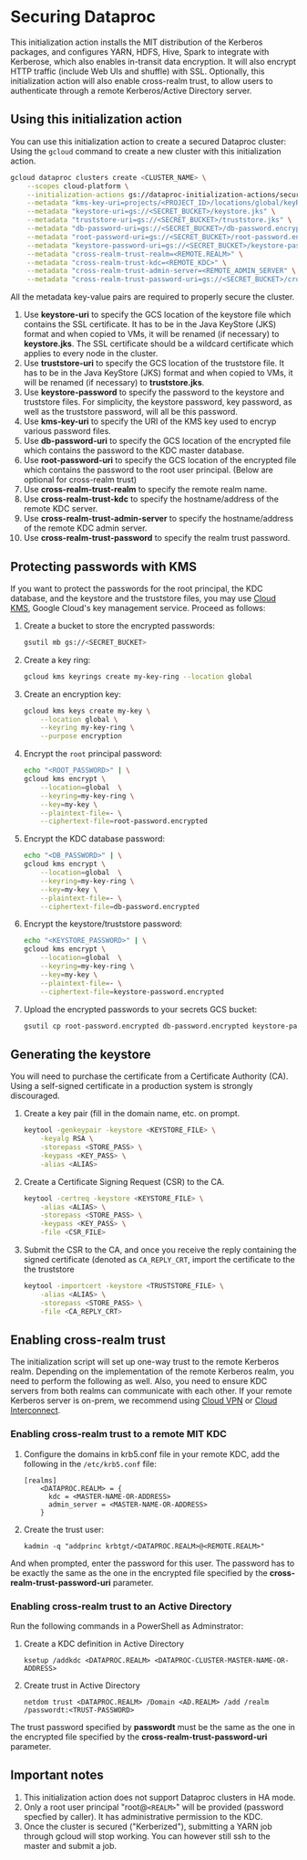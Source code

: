 # Securing Dataproc

This initialization action installs the MIT distribution of the Kerberos packages, and configures YARN, HDFS, Hive, Spark to integrate with Kerberose, which also enables in-transit data encryption.
It will also encrypt HTTP traffic (include Web UIs and shuffle) with SSL.
Optionally, this initialization action will also enable cross-realm trust, to allow users to authenticate through a remote Kerberos/Active Directory server.

## Using this initialization action
You can use this initialization action to create a secured Dataproc cluster:
  Using the `gcloud` command to create a new cluster with this initialization action.

```bash
gcloud dataproc clusters create <CLUSTER_NAME> \
    --scopes cloud-platform \
    --initialization-actions gs://dataproc-initialization-actions/secure/secure.sh \
    --metadata "kms-key-uri=projects/<PROJECT_ID>/locations/global/keyRings/my-key-rings/cryptoKeys/my-key" \
    --metadata "keystore-uri=gs://<SECRET_BUCKET>/keystore.jks" \
    --metadata "truststore-uri=gs://<SECRET_BUCKET>/truststore.jks" \
    --metadata "db-password-uri=gs://<SECRET_BUCKET>/db-password.encrypted" \
    --metadata "root-password-uri=gs://<SECRET_BUCKET>/root-password.encrypted" \
    --metadata "keystore-password-uri=gs://<SECRET_BUCKET>/keystore-password.encrypted" \
    --metadata "cross-realm-trust-realm=<REMOTE.REALM>" \
    --metadata "cross-realm-trust-kdc=<REMOTE_KDC>" \
    --metadata "cross-realm-trust-admin-server=<REMOTE_ADMIN_SERVER" \
    --metadata "cross-realm-trust-password-uri=gs://<SECRET_BUCKET>/cross-realm-trust-password.encrypted"
```

All the metadata key-value pairs are required to properly secure the cluster.

1. Use **keystore-uri** to specify the GCS location of the keystore file which contains the SSL certificate. It has to be in the Java KeyStore (JKS) format and when copied to VMs, it will be renamed (if necessary) to **keystore.jks**. The SSL certificate should be a wildcard certificate which applies to every node in the cluster.
2. Use **truststore-uri** to specify the GCS location of the truststore file. It has to be in the Java KeyStore (JKS) format and when copied to VMs, it will be renamed (if necessary) to **truststore.jks**.
3. Use **keystore-password** to specify the password to the keystore and truststore files. For simplicity, the keystore password, key password, as well as the truststore password, will all be this password.
4. Use **kms-key-uri** to specify the URI of the KMS key used to encryp various password files.
5. Use **db-password-uri** to specify the GCS location of the encrypted file which contains the password to the KDC master database.
6. Use **root-password-uri** to specify the GCS location of the encrypted file which contains the password to the root user principal.
(Below are optional for cross-realm trust)
7. Use **cross-realm-trust-realm** to specify the remote realm name.
8. Use **cross-realm-trust-kdc** to specify the hostname/address of the remote KDC server.
9. Use **cross-realm-trust-admin-server** to specify the hostname/address of the remote KDC admin server.
10. Use **cross-realm-trust-password** to specify the realm trust password.

## Protecting passwords with KMS

If you want to protect the passwords for the root principal, the KDC database, and the keystore and the truststore files, you may use [Cloud KMS](https://cloud.google.com/kms/),
Google Cloud's key management service. Proceed as follows:

1. Create a bucket to store the encrypted passwords:

    ```bash
    gsutil mb gs://<SECRET_BUCKET>
    ```

2. Create a key ring:

    ```bash
    gcloud kms keyrings create my-key-ring --location global
    ```

3. Create an encryption key:

    ```bash
    gcloud kms keys create my-key \
        --location global \
        --keyring my-key-ring \
        --purpose encryption
    ```

4. Encrypt the `root` principal password:

    ```bash
    echo "<ROOT_PASSWORD>" | \
    gcloud kms encrypt \
        --location=global  \
        --keyring=my-key-ring \
        --key=my-key \
        --plaintext-file=- \
        --ciphertext-file=root-password.encrypted
    ```

5. Encrypt the KDC database password:

    ```bash
    echo "<DB_PASSWORD>" | \
    gcloud kms encrypt \
        --location=global  \
        --keyring=my-key-ring \
        --key=my-key \
        --plaintext-file=- \
        --ciphertext-file=db-password.encrypted
    ```

6. Encrypt the keystore/truststore password:

    ```bash
    echo "<KEYSTORE_PASSWORD>" | \
    gcloud kms encrypt \
        --location=global  \
        --keyring=my-key-ring \
        --key=my-key \
        --plaintext-file=- \
        --ciphertext-file=keystore-password.encrypted
    ```
7. Upload the encrypted passwords to your secrets GCS bucket:

    ```bash
    gsutil cp root-password.encrypted db-password.encrypted keystore-password.encrypted gs://<SECRET_BUCKET>
    ```
## Generating the keystore

You will need to purchase the certificate from a Certificate Authority (CA).
Using a self-signed certificate in a production system is strongly discouraged.

1. Create a key pair (fill in the domain name, etc. on prompt.

    ```bash
    keytool -genkeypair -keystore <KEYSTORE_FILE> \
        -keyalg RSA \
        -storepass <STORE_PASS> \
        -keypass <KEY_PASS> \
        -alias <ALIAS>
    ```
2. Create a Certificate Signing Request (CSR) to the CA.

    ```bash
    keytool -certreq -keystore <KEYSTORE_FILE> \
        -alias <ALIAS> \
        -storepass <STORE_PASS> \
        -keypass <KEY_PASS> \
        -file <CSR_FILE>
    ```
3. Submit the CSR to the CA, and once you receive the reply containing the
   signed certificate (denoted as `CA_REPLY_CRT`, import the certificate to the the truststore

    ```bash
    keytool -importcert -keystore <TRUSTSTORE_FILE> \
        -alias <ALIAS> \
        -storepass <STORE_PASS> \
        -file <CA_REPLY_CRT>
    ```

## Enabling cross-realm trust

The initialization script will set up one-way trust to the remote Kerberos realm. Depending on the implementation of the remote Kerberos realm, you need to perform the following as well.
Also, you need to ensure KDC servers from both realms can communicate with each other. If your remote Kerberos server is on-prem, we recommend using [Cloud VPN](https://cloud.google.com/vpn/docs/) or [Cloud Interconnect](https://cloud.google.com/interconnect/).

### Enabling cross-realm trust to a remote MIT KDC

1. Configure the domains in krb5.conf file in your remote KDC, add the following in the `/etc/krb5.conf` file:
   ```
   [realms]
       <DATAPROC.REALM> = {
         kdc = <MASTER-NAME-OR-ADDRESS>
         admin_server = <MASTER-NAME-OR-ADDRESS>
       }
   ```
2. Create the trust user:
   ```
   kadmin -q "addprinc krbtgt/<DATAPROC.REALM>@<REMOTE.REALM>"
   ```
And when prompted, enter the password for this user. The password has to be exactly the same as the one in the encrypted file specified by the **cross-realm-trust-password-uri** parameter.

### Enabling cross-realm trust to an Active Directory

Run the following commands in a PowerShell as Adminstrator:
1. Create a KDC definition in Active Directory
   ```
   ksetup /addkdc <DATAPROC.REALM> <DATAPROC-CLUSTER-MASTER-NAME-OR-ADDRESS>
   ```
2. Create trust in Active Directory
   ```
   netdom trust <DATAPROC.REALM> /Domain <AD.REALM> /add /realm /passwordt:<TRUST-PASSWORD>
   ```
The trust password specified by **passwordt** must be the same as the one in the encrypted file specified by the **cross-realm-trust-password-uri** parameter.

## Important notes
1. This initialization action does not support Dataproc clusters in HA mode.
2. Only a root user principal "root@`<REALM>`" will be provided (password specfied by caller). It has administrative permission to the KDC.
3. Once the cluster is secured ("Kerberized"), submitting a YARN job through gcloud will stop working. You can however still ssh to the master and submit a job.
